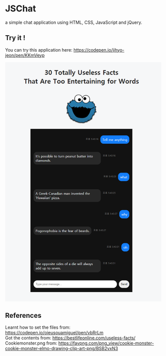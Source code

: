 # JSChat
a simple chat application using HTML, CSS, JavaScript and jQuery.

## Try it !
You can try this application here: https://codepen.io/jihyo-jeon/pen/KKmVeyp

<p align="center">
  <img width="600" src="testImg.png">
</p>

## References
Learnt how to set the files from: https://codepen.io/oieusouamiguel/pen/vbRrLm \
Got the contents from: https://bestlifeonline.com/useless-facts/ \
Cookiemonster.png from: https://favpng.com/png_view/cookie-monster-cookie-monster-elmo-drawing-clip-art-png/BSB2vxN3
